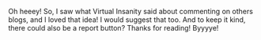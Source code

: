 Oh heeey! So, I saw what Virtual Insanity said about commenting on others blogs, and I loved that idea! I would suggest that too. And to keep it kind, there could also be a report button? Thanks for reading! Byyyye!